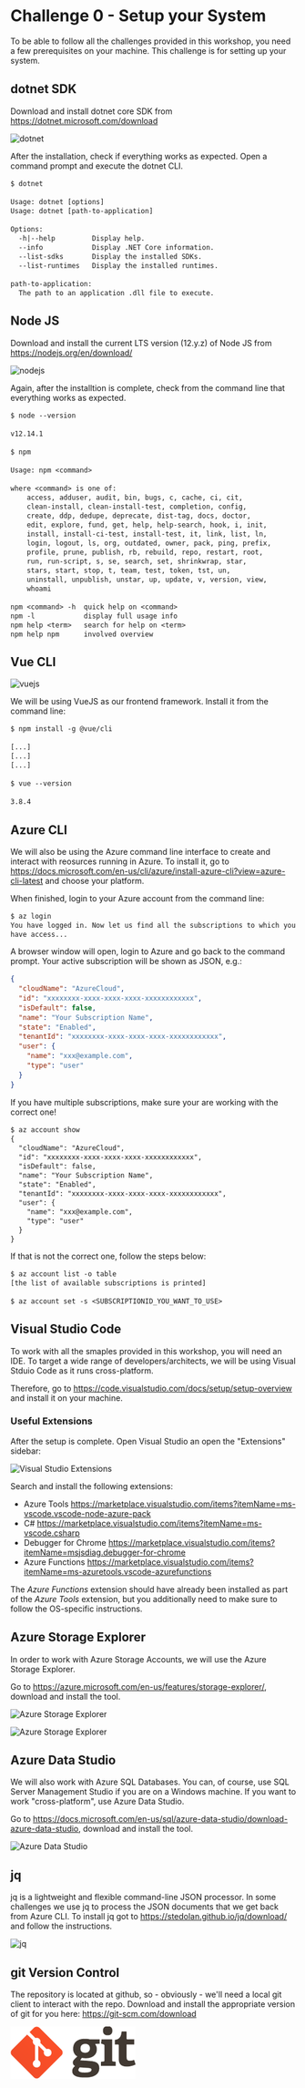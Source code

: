 # Challenge 0 - Setup your System #

To be able to follow all the challenges provided in this workshop, you need a few prerequisites on your machine. This challenge is for setting up your system.

## dotnet SDK ##

Download and install dotnet core SDK from <https://dotnet.microsoft.com/download>

![dotnet](./img/netcore.png "dotnet")

After the installation, check if everything works as expected. Open a command prompt and execute the dotnet CLI.

```shell
$ dotnet

Usage: dotnet [options]
Usage: dotnet [path-to-application]

Options:
  -h|--help         Display help.
  --info            Display .NET Core information.
  --list-sdks       Display the installed SDKs.
  --list-runtimes   Display the installed runtimes.

path-to-application:
  The path to an application .dll file to execute.
```

## Node JS ##

Download and install the current LTS version (12.y.z) of Node JS from <https://nodejs.org/en/download/>

![nodejs](./img/nodejs.png "nodejs")

Again, after the installtion is complete, check from the command line that everything works as expected.

```shell
$ node --version

v12.14.1

$ npm

Usage: npm <command>

where <command> is one of:
    access, adduser, audit, bin, bugs, c, cache, ci, cit,
    clean-install, clean-install-test, completion, config,
    create, ddp, dedupe, deprecate, dist-tag, docs, doctor,
    edit, explore, fund, get, help, help-search, hook, i, init,
    install, install-ci-test, install-test, it, link, list, ln,
    login, logout, ls, org, outdated, owner, pack, ping, prefix,
    profile, prune, publish, rb, rebuild, repo, restart, root,
    run, run-script, s, se, search, set, shrinkwrap, star,
    stars, start, stop, t, team, test, token, tst, un,
    uninstall, unpublish, unstar, up, update, v, version, view,
    whoami

npm <command> -h  quick help on <command>
npm -l            display full usage info
npm help <term>   search for help on <term>
npm help npm      involved overview
```

## Vue CLI ##

![vuejs](./img/vuejs.png "vuejs")

We will be using VueJS as our frontend framework. Install it from the command line:

```shell
$ npm install -g @vue/cli

[...]
[...]
[...]

$ vue --version

3.8.4
```

## Azure CLI ##

We will also be using the Azure command line interface to create and interact with reosurces running in Azure. To install it, go to <https://docs.microsoft.com/en-us/cli/azure/install-azure-cli?view=azure-cli-latest> and choose your platform.

When finished, login to your Azure account from the command line:

```shell
$ az login
You have logged in. Now let us find all the subscriptions to which you have access...
```

A browser window will open, login to Azure and go back to the command prompt. Your active subscription will be shown as JSON, e.g.:

```json
{
  "cloudName": "AzureCloud",
  "id": "xxxxxxxx-xxxx-xxxx-xxxx-xxxxxxxxxxxx",
  "isDefault": false,
  "name": "Your Subscription Name",
  "state": "Enabled",
  "tenantId": "xxxxxxxx-xxxx-xxxx-xxxx-xxxxxxxxxxxx",
  "user": {
    "name": "xxx@example.com",
    "type": "user"
  }
}
```

If you have multiple subscriptions, make sure your are working with the correct one!

```shell
$ az account show
{
  "cloudName": "AzureCloud",
  "id": "xxxxxxxx-xxxx-xxxx-xxxx-xxxxxxxxxxxx",
  "isDefault": false,
  "name": "Your Subscription Name",
  "state": "Enabled",
  "tenantId": "xxxxxxxx-xxxx-xxxx-xxxx-xxxxxxxxxxxx",
  "user": {
    "name": "xxx@example.com",
    "type": "user"
  }
}
```

If that is not the correct one, follow the steps below:

```shell
$ az account list -o table
[the list of available subscriptions is printed]

$ az account set -s <SUBSCRIPTIONID_YOU_WANT_TO_USE>
```

## Visual Studio Code ##

To work with all the smaples provided in this workshop, you will need an IDE. To target a wide range of developers/architects, we will be using Visual Stduio Code as it runs cross-platform. 

Therefore, go to <https://code.visualstudio.com/docs/setup/setup-overview> and install it on your machine.

### Useful Extensions ###

After the setup is complete. Open Visual Studio an open the "Extensions" sidebar:

![Visual Studio Extensions](./img/vscode_extensions.png "VS Code Extensions")

Search and install the following extensions:

- Azure Tools <https://marketplace.visualstudio.com/items?itemName=ms-vscode.vscode-node-azure-pack>
- C# <https://marketplace.visualstudio.com/items?itemName=ms-vscode.csharp>
- Debugger for Chrome <https://marketplace.visualstudio.com/items?itemName=msjsdiag.debugger-for-chrome>
- Azure Functions <https://marketplace.visualstudio.com/items?itemName=ms-azuretools.vscode-azurefunctions>

The _Azure Functions_ extension should have already been installed as part of the _Azure Tools_ extension, but you additionally need to make sure to follow the OS-specific instructions.

## Azure Storage Explorer ##

In order to work with Azure Storage Accounts, we will use the Azure Storage Explorer.

Go to <https://azure.microsoft.com/en-us/features/storage-explorer/>, download and install the tool. 

![Azure Storage Explorer](./img/storage_explorer.png "Azure Storage Explorer")

![Azure Storage Explorer](./img/storage_explorer_view.png "Azure Storage Explorer")

## Azure Data Studio ##

We will also work with Azure SQL Databases. You can, of course, use SQL Server Management Studio if you are on a Windows machine. If you want to work "cross-platform", use Azure Data Studio.

Go to <https://docs.microsoft.com/en-us/sql/azure-data-studio/download-azure-data-studio>, download and install the tool. 

![Azure Data Studio](./img/azure_data_studio.png "Azure Data Studio")

## jq

jq is a lightweight and flexible command-line JSON processor. In some challenges we use jq to process the JSON documents that we get back from Azure CLI.
To install jq got to <https://stedolan.github.io/jq/download/> and follow the instructions.

![jq](./images/../img/jq.png)

## git Version Control

The repository is located at github, so - obviously - we'll need a local git client to interact with the repo. Download and install the appropriate version of git for you here: <https://git-scm.com/download>

![git](./images/../img/logo@2x.png)